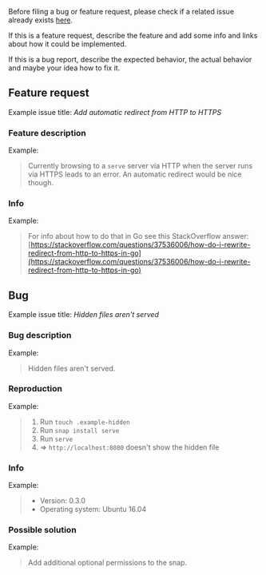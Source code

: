 Before filing a bug or feature request, please check if a related issue already exists [here](https://github.com/philippgille/serve/issues).

If this is a feature request, describe the feature and add some info and links about how it could be implemented.

If this is a bug report, describe the expected behavior, the actual behavior and maybe your idea how to fix it.

Feature request
---------------

Example issue title: *Add automatic redirect from HTTP to HTTPS*

### Feature description

Example:
> Currently browsing to a `serve` server via HTTP when the server runs via HTTPS leads to an error. An automatic redirect would be nice though.

### Info

Example:
> For info about how to do that in Go see this StackOverflow answer: [https://stackoverflow.com/questions/37536006/how-do-i-rewrite-redirect-from-http-to-https-in-go](https://stackoverflow.com/questions/37536006/how-do-i-rewrite-redirect-from-http-to-https-in-go)

Bug
---

Example issue title: *Hidden files aren't served*

### Bug description

Example:
> Hidden files aren't served.


### Reproduction

Example:
> 1. Run `touch .example-hidden`
> 1. Run `snap install serve`
> 2. Run `serve`
> 3. => `http://localhost:8080` doesn't show the hidden file

### Info

Example:
> - Version: 0.3.0
> - Operating system: Ubuntu 16.04

### Possible solution

Example:
> Add additional optional permissions to the snap.
